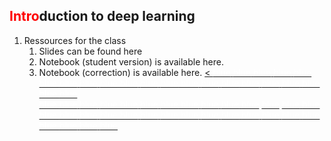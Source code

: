 [//]: # (---)

[//]: # (layout: archive)

[//]: # (title: "<center>Teaching</center>")

[//]: # (permalink: )

[//]: # (author_profile: true)

[//]: # (---)

<span style="color:red">Intro</span>duction to deep learning 
---

1. Ressources for the class
   1. Slides can be found here <a href="https://pierrecolombo.github.io//introduction_deep_learning/pdf_class.pdf"><i class="fas fa-book"> </i></a>
   2. Notebook (student version) is available here. <a href="https://pierrecolombo.github.io//introduction_deep_learning/Introduction to Deep Learning (Student Version).ipynb"><i class="fas fa-book"> </i></a>
   3. Notebook (correction) is available here. <a href="https://pierrecolombo.github.io//introduction_deep_learning/Introduction to Deep Learning (Student Version).ipynb"><i class="fas fa-book"> </i><
    <a href="https://openreview.net/forum?id=MiIceDjONq" >  <span style="color:white">blue</span> </a> 
    <a href="https://openreview.net/forum?id=5PZvRVh-JSG" >  <span style="color:white">blue</span> </a> 
    <a href="https://openreview.net/forum?id=ApZnGT5QCjL" >  <span style="color:white">blue</span>  </a> 
    <a href="https://openreview.net/forum?id=Nbaf-YCVRea" >  <span style="color:white">blue</span> </a> 
    <a href="https://openreview.net/forum?id=MC7dF3PDxtE" >   <span style="color:white">blue</span> </a>
    <a href="https://openreview.net/forum?id=C20IFoMDXwg" >   <span style="color:white">blue</span> </a>
    <a href="https://openreview.net/forum?id=Et8MZ0_e4i" >   <span style="color:white">blue</span> </a>
    <a href="https://openreview.net/forum?id=ScnDtVb-4V3" >  <span style="color:white">blue</span> </a> 
    <a href="https://openreview.net/forum?id=R78Y8OOZYrd" > <span style="color:white">blue</span>  </a> 
    <a href="https://openreview.net/forum?id=dQgzBBpNvS" >  <span style="color:white">blue</span> </a> 
    <a href="https://openreview.net/forum?id=sT5oGA8ZcIn" > <span style="color:white">blue</span>  </a> 
    <a href="https://openreview.net/forum?id=dcEkIq7LFrn" > <span style="color:white">blue</span> </a> 
    <a href="https://openreview.net/forum?id=_mPIgazCGkQ" > <span style="color:white">blue</span>  </a> 
    <a href="https://openreview.net/forum?id=2emn7RKp-Xe" > <span style="color:white">blue</span> </a>
    <a href="https://openreview.net/forum?id=803CoFeh48k" >  <span style="color:white">blue</span>  </a>
    <a href="https://openreview.net/forum?id=LGvleMyjWIq" >  <span style="color:white">blue</span>  </a>
    <a href="https://openreview.net/forum?id=QZ9p3ZMYXFe" > <span style="color:white">blue</span> </a> 
    <a href="https://openreview.net/forum?id=EWOQHpN_CBe" > <span style="color:white">blue</span> </a> 
    <a href="https://openreview.net/forum?id=RsHEd8AsXmQ" > <span style="color:white">blue</span>  </a> 
    <a href="https://openreview.net/forum?id=KdCxhnPxmm" > <span style="color:white">blue</span> </a> 
    <a href="https://openreview.net/forum?id=5-XDgdsmJX">  <span style="color:white">blue</span> </a>  
    <a href="https://openreview.net/forum?id=iNFq-zDft6">  <span style="color:white">blue</span> </a>
 <a href="https://openreview.net/forum?id=wWUtjx59Wx">  <span style="color:white">blue</span> </a>
  <a href="https://openreview.net/forum?id=F1dor37n9KY">  <span style="color:white">blue</span> </a>
  <a href="https://openreview.net/forum?id=xw3jLmfMKhC">  <span style="color:white">blue</span>  </a>
  <a href="https://openreview.net/forum?id=lpl_kK_allL"> <span style="color:white">blue</span> </a>
  <a href="https://openreview.net/forum?id=FhNHCu_p3s3">  <span style="color:white">blue</span>  </a>
  <a href="https://openreview.net/forum?id=b-2xX-oOmUn"> <span style="color:white">blue</span> </a> 
  <a href="https://openreview.net/pdf?id=TgYqXWhqGDE">  <span style="color:white">blue</span> </a>
<a href="https://openreview.net/forum?id=QkDCcEllNdz">  <span style="color:white">blue</span>  </a>
<a href="https://openreview.net/forum?id=Pn6-DoAo3zw">  <span style="color:white">blue</span> </a>
<a href="https://openreview.net/forum?id=GVofcQ5Obx">  <span style="color:white">blue</span></a>
   <a href="https://openreview.net/forum?id=81F8TAKkWZ">  <span style="color:white">blue</span></a>
   <a href="https://openreview.net/forum?id=tTBHTi_tU8g"> <span style="color:white">blue</span> </a>
<a href="https://openreview.net/forum?id=ED1E3y50an">  <span style="color:white">blue</span> </a>
<a href="https://openreview.net/forum?id=DywS_gtD-PF"> <span style="color:white">blue</span>  </a>
<a href="https://openreview.net/forum?id=bwY_TVsUCr">  <span style="color:white">blue</span>  </a>
   <a href="https://openreview.net/forum?id=BV9vNEFpcZ">  <span style="color:white">blue</span>  </a>
   <a href="https://openreview.net/forum?id=NDPcGKrWJS8"> <span style="color:white">blue</span> </a>
<a href="https://openreview.net/pdf?id=jjRQfvptIg5">  <span style="color:white">blue</span> </a>
   <a href="https://openreview.net/forum?id=w09GW-2cnCP">  <span style="color:white">blue</span> </a>
   <a href="https://openreview.net/forum?id=83qLloxYNkx">  <span style="color:white">blue</span> </a>
   <a href="https://openreview.net/forum?id=ZU-zIhN1t-9">  <span style="color:white">blue</span> </a>
   <a href="https://openreview.net/forum?id=i952Qg3T0oE">  <span style="color:white">blue</span> </a>
   <a href="https://openreview.net/forum?id=eycU4u-y3Vt"> <span style="color:white">blue</span> </a>
<a href="https://openreview.net/forum?id=ECVkYbs-Nl">  <span style="color:white">blue</span> </a>
   <a href="https://openreview.net/forum?id=DnSzZDpahny">  <span style="color:white">blue</span> </a>
   <a href="https://openreview.net/forum?id=lgujaJECfP1">  <span style="color:white">blue</span> </a>
   <a href="https://openreview.net/forum?id=qCx3yagIav-">  <span style="color:white">blue</span>  </a>
   <a href="https://openreview.net/forum?id=INp6sF8s3UE"> <span style="color:white">blue</span>  </a>
<a href="https://openreview.net/forum?id=lSgh1cRVNv"> <span style="color:white">blue</span> </a>
 <a href="https://openreview.net/forum?id=Wt08R4-XG6"> <span style="color:white">blue</span> </a>
<a href="https://openreview.net/forum?id=-kfBj5YuB9r"> <span style="color:white">blue</span> </a> 
    
